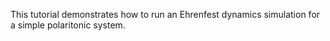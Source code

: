 This tutorial demonstrates how to run an Ehrenfest dynamics simulation for a simple polaritonic system.